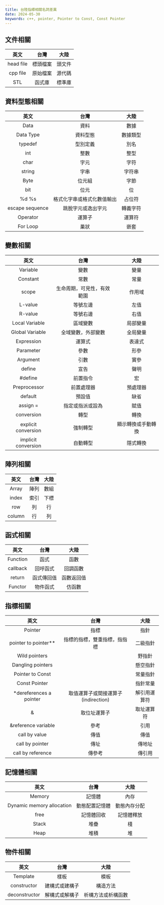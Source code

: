 ```yaml
---
title: 台陸指標相關名詞差異
date: 2024-05-30
keywords: c++, pointer, Pointer to Const, Const Pointer
---
```


## 文件相關

|英文|台灣|大陸|
|:--:|:--:|:--:|
|head file|標頭檔案|頭文件|
|cpp file|原始檔案|源代碼|
|STL|函式庫|標準庫|

## 資料型態相關

|英文|台灣|大陸|
|:--:|:--:|:--:|
|Data|資料|數據|
|Data Type|資料型態|數據類型|
|typedef|型別定義|別名|
|int|整數|整型|
|char|字元|字符|
|string|字串|字符串|
|Byte|位元組|字節|
|bit|位元|位|
|%d %s|格式化字串或格式化數值輸出|占位符|
|escape sequence|跳脫字元或逸出字元|轉義字符|
|Operator|運算子|運算符|
|For Loop|巢狀|嵌套|

## 變數相關

|英文|台灣|大陸|
|:--:|:--:|:--:|
|Variable|變數|變量|
|Constant|常數|常量|
|scope|生命周期，可見性，有效範圍|作用域|
|L-value|等號左邊|左值|
|R-value|等號右邊|右值|
|Local Variable|區域變數|局部變量|
|Global Variable|全域變數，外部變數|全局變量|
|Expression|運算式|表達式|
|Parameter|參數|形參|
|Argument|引數|實參|
|define|宣告|聲明|
|#define|前置指令|宏|
|Preprocessor|前置處理器|預處理器|
|default|預設值|缺省|
|assign = |指定或指派或設為|賦值|
|conversion|轉型|轉換|
|explicit conversion|強制轉型|顯示轉換或手動轉換|
|implicit conversion|自動轉型|隱式轉換|

## 陣列相關

|英文|台灣|大陸|
|:--:|:--:|:--:|
|Array|陣列|數組|
|index|索引|下標|
|row|列|行|
|column|行|列|


## 函式相關

|英文|台灣|大陸|
|:--:|:--:|:--:|
|Function|函式|函數|
|callback|回呼函式|回調函數|
|return|函式傳回值|函數返回值|
|Functor|物件函式|仿函數|

## 指標相關

|英文|台灣|大陸|
|:--:|:--:|:--:|
|Pointer|指標|指針|
|pointer to pointer\*\*|指標的指標，雙重指標，指指標|二級指針|
|Wild pointers||野指針|
|Dangling pointers||懸空指針|
|Pointer to Const||常量指針|
|Const Pointer||指針常量|
|*dereferences a pointer|取值運算子或間接運算子(indirection)|解引用運算符|
|&|取位址運算子|取址運算符|
|&reference variable|參考|引用|
|call by value|傳值|傳值|
|call by pointer|傳址|傳地址|
|call by reference|傳參考|傳引用|

## 記憶體相關

|英文|台灣|大陸|
|:--:|:--:|:--:|
|Memory|記憶體|內存|
|Dynamic memory allocation|動態配置記憶體|動態內存分配|
|free|記憶體回收|記憶體釋放|
|Stack|堆疊|棧|
|Heap|堆積|堆|


## 物件相關

|英文|台灣|大陸|
|:--:|:--:|:--:|
|Template|樣板|模板|
|constructor|建構式或建構子|構造方法|
|deconstructor|解構式或解構子|析構方法或析構函數|




